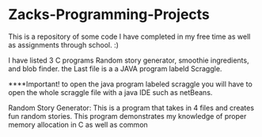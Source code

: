 # Zacks-Programming-Projects
This is a repository of some code I have completed in my free time as well as assignments through school. :)

I have listed 3 C programs Random story generator, smoothie ingredients, and blob finder.
the Last file is a a JAVA program labeld Scraggle.

****Important! to open the java program labeled scraggle you will have to open the whole scraggle file with a java IDE such as netBeans.

Random Story Generator:
This is a program that takes in 4 files and creates fun random stories. This program demonstrates my knowledge of proper memory allocation in C as well as common 
